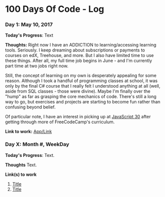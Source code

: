 # 100 Days Of Code - Log

### Day 1: May 10, 2017

**Today's Progress**: Text

**Thoughts:** Right now I have an ADDICTION to learning/accessing learning tools. Seriously. I keep dreaming about subscriptions or payments to courses on edX, Treehouse, and more. But I also have limited time to use these things. After all, my full time job begins in June - and I'm currently part time at two jobs right now. 

Still, the concept of learning on my own is desperately appealing for some reason. Although I took a handful of programming classes at school, it was only by the final C# course that I really felt I understood anything at all (well, aside from SQL classes - those were divine). Maybe I'm finally over the "hump" as far as grasping the core mechanics of code. There's still a long way to go, but exercises and projects are starting to become fun rather than confusing beyond belief.

Of particular note, I have an interest in picking up at [JavaScript 30](https://javascript30.com/) after getting through more of FreeCodeCamp's curriculum. 

**Link to work:** [App/Link](http://www.example.com)



### Day X: Month #, WeekDay

**Today's Progress**: Text.

**Thoughts** Text.

**Link(s) to work**
1. [Title](https://www.freecodecamp.com/challenges/find-the-longest-word-in-a-string)
2. [Title](https://www.example.com)

